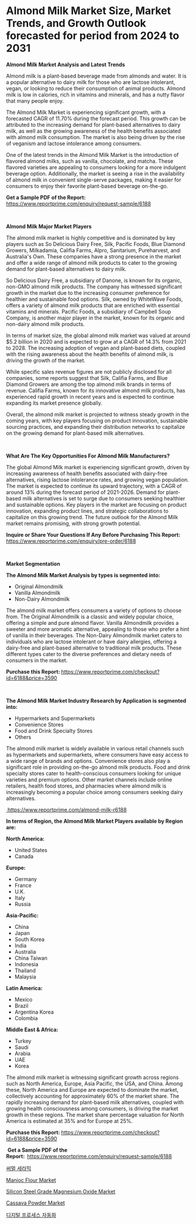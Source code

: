<p><h1>Almond Milk Market Size, Market Trends, and Growth Outlook forecasted for period from 2024 to 2031</h1></p><p><strong>Almond Milk Market Analysis and Latest Trends</strong></p>
<p><p>Almond milk is a plant-based beverage made from almonds and water. It is a popular alternative to dairy milk for those who are lactose intolerant, vegan, or looking to reduce their consumption of animal products. Almond milk is low in calories, rich in vitamins and minerals, and has a nutty flavor that many people enjoy.</p><p>The Almond Milk Market is experiencing significant growth, with a forecasted CAGR of 11.70% during the forecast period. This growth can be attributed to the increasing demand for plant-based alternatives to dairy milk, as well as the growing awareness of the health benefits associated with almond milk consumption. The market is also being driven by the rise of veganism and lactose intolerance among consumers.</p><p>One of the latest trends in the Almond Milk Market is the introduction of flavored almond milks, such as vanilla, chocolate, and matcha. These flavored varieties are appealing to consumers looking for a more indulgent beverage option. Additionally, the market is seeing a rise in the availability of almond milk in convenient single-serve packages, making it easier for consumers to enjoy their favorite plant-based beverage on-the-go.</p></p>
<p><strong>Get a Sample PDF of the Report:&nbsp;</strong> <a href="https://www.reportprime.com/enquiry/request-sample/6188">https://www.reportprime.com/enquiry/request-sample/6188</a></p>
<p>&nbsp;</p>
<p><strong>Almond Milk Major Market Players</strong></p>
<p><p>The almond milk market is highly competitive and is dominated by key players such as So Delicious Dairy Free, Silk, Pacific Foods, Blue Diamond Growers, Milkadamia, Califia Farms, Alpro, Sanitarium, Pureharvest, and Australia's Own. These companies have a strong presence in the market and offer a wide range of almond milk products to cater to the growing demand for plant-based alternatives to dairy milk.</p><p>So Delicious Dairy Free, a subsidiary of Danone, is known for its organic, non-GMO almond milk products. The company has witnessed significant growth in the market due to the increasing consumer preference for healthier and sustainable food options. Silk, owned by WhiteWave Foods, offers a variety of almond milk products that are enriched with essential vitamins and minerals. Pacific Foods, a subsidiary of Campbell Soup Company, is another major player in the market, known for its organic and non-dairy almond milk products.</p><p>In terms of market size, the global almond milk market was valued at around $5.2 billion in 2020 and is expected to grow at a CAGR of 14.3% from 2021 to 2028. The increasing adoption of vegan and plant-based diets, coupled with the rising awareness about the health benefits of almond milk, is driving the growth of the market.</p><p>While specific sales revenue figures are not publicly disclosed for all companies, some reports suggest that Silk, Califia Farms, and Blue Diamond Growers are among the top almond milk brands in terms of revenue. Califia Farms, known for its innovative almond milk products, has experienced rapid growth in recent years and is expected to continue expanding its market presence globally.</p><p>Overall, the almond milk market is projected to witness steady growth in the coming years, with key players focusing on product innovation, sustainable sourcing practices, and expanding their distribution networks to capitalize on the growing demand for plant-based milk alternatives.</p></p>
<p>&nbsp;</p>
<p><strong>What Are The Key Opportunities For Almond Milk Manufacturers?</strong></p>
<p><p>The global Almond Milk market is experiencing significant growth, driven by increasing awareness of health benefits associated with dairy-free alternatives, rising lactose intolerance rates, and growing vegan population. The market is expected to continue its upward trajectory, with a CAGR of around 13% during the forecast period of 2021-2026. Demand for plant-based milk alternatives is set to surge due to consumers seeking healthier and sustainable options. Key players in the market are focusing on product innovation, expanding product lines, and strategic collaborations to capitalize on this growing trend. The future outlook for the Almond Milk market remains promising, with strong growth potential.</p></p>
<p><strong>Inquire or Share Your Questions If Any Before Purchasing This Report:</strong> <a href="https://www.reportprime.com/enquiry/pre-order/6188">https://www.reportprime.com/enquiry/pre-order/6188</a></p>
<p>&nbsp;</p>
<p><strong>Market Segmentation</strong></p>
<p><strong>The Almond Milk Market Analysis by types is segmented into:</strong></p>
<p><ul><li>Original Almondmilk</li><li>Vanilla Almondmilk</li><li>Non-Dairy Almondmilk</li></ul></p>
<p><p>The almond milk market offers consumers a variety of options to choose from. The Original Almondmilk is a classic and widely popular choice, offering a simple and pure almond flavor. Vanilla Almondmilk provides a sweeter and more aromatic alternative, appealing to those who prefer a hint of vanilla in their beverages. The Non-Dairy Almondmilk market caters to individuals who are lactose intolerant or have dairy allergies, offering a dairy-free and plant-based alternative to traditional milk products. These different types cater to the diverse preferences and dietary needs of consumers in the market.</p></p>
<p><strong>Purchase this Report:&nbsp;</strong><a href="https://www.reportprime.com/checkout?id=6188&price=3590">https://www.reportprime.com/checkout?id=6188&price=3590</a></p>
<p>&nbsp;</p>
<p><strong>The Almond Milk Market Industry Research by Application is segmented into:</strong></p>
<p><ul><li>Hypermarkets and Supermarkets</li><li>Convenience Stores</li><li>Food and Drink Specialty Stores</li><li>Others</li></ul></p>
<p><p>The almond milk market is widely available in various retail channels such as hypermarkets and supermarkets, where consumers have easy access to a wide range of brands and options. Convenience stores also play a significant role in providing on-the-go almond milk products. Food and drink specialty stores cater to health-conscious consumers looking for unique varieties and premium options. Other market channels include online retailers, health food stores, and pharmacies where almond milk is increasingly becoming a popular choice among consumers seeking dairy alternatives.</p></p>
<p><a href="https://www.reportprime.com/almond-milk-r6188">&nbsp;https://www.reportprime.com/almond-milk-r6188</a></p>
<p><strong>In terms of Region, the Almond Milk Market Players available by Region are:</strong></p>
<p>
    <p> <strong> North America: </strong>
        <ul>
            <li>United States</li>
            <li>Canada</li>
        </ul>
        </p> 
    <p> <strong> Europe: </strong>
        <ul>
            <li>Germany</li>
            <li>France</li>
            <li>U.K.</li>
            <li>Italy</li>
            <li>Russia</li>
        </ul>
        </p> 
    <p> <strong> Asia-Pacific: </strong>
        <ul>
            <li>China</li>
            <li>Japan</li>
            <li>South Korea</li>
            <li>India</li>
            <li>Australia</li>
            <li>China Taiwan</li>
            <li>Indonesia</li>
            <li>Thailand</li>
            <li>Malaysia</li>
        </ul>
        </p> 
    <p> <strong> Latin America: </strong>
        <ul>
            <li>Mexico</li>
            <li>Brazil</li>
            <li>Argentina Korea</li>
            <li>Colombia</li>
        </ul>
        </p> 
    <p> <strong> Middle East & Africa: </strong>
        <ul>
            <li>Turkey</li>
            <li>Saudi</li>
            <li>Arabia</li>
            <li>UAE</li>
            <li>Korea</li>
        </ul>
    </p>
    </p>
<p><p>The almond milk market is witnessing significant growth across regions such as North America, Europe, Asia Pacific, the USA, and China. Among these, North America and Europe are expected to dominate the market, collectively accounting for approximately 60% of the market share. The rapidly increasing demand for plant-based milk alternatives, coupled with growing health consciousness among consumers, is driving the market growth in these regions. The market share percentage valuation for North America is estimated at 35% and for Europe at 25%.</p></p>
<p><strong>Purchase this Report: </strong><a href="https://www.reportprime.com/checkout?id=6188&price=3590">https://www.reportprime.com/checkout?id=6188&price=3590</a></p>
<p>&nbsp;<strong>Get a Sample PDF of the Report:&nbsp;&nbsp;</strong><a href="https://www.reportprime.com/enquiry/request-sample/6188">https://www.reportprime.com/enquiry/request-sample/6188</a></p>
<p><strong></strong></p>
<p><p><a href="https://medium.com/@nargishadi90/%EC%97%B4-%EC%84%B8%EB%9D%BC%EB%AF%B9-%EC%8B%9C%EC%9E%A5-%EA%B7%9C%EB%AA%A8-%EC%A0%90%EC%9C%A0%EC%9C%A8-%EA%B2%BD%EC%9F%81-%ED%92%8D%EA%B2%BD-%EB%B0%8F-%ED%8A%B8%EB%A0%8C%EB%93%9C-%EB%B6%84%EC%84%9D-%EB%B3%B4%EA%B3%A0%EC%84%9C-%EC%9C%A0%ED%98%95%EB%B3%84-%EC%9D%91%EC%9A%A9%EB%B3%84-%EC%9C%A0%ED%86%B5-%EC%B1%84%EB%84%90%EB%B3%84-%EA%B8%80%EB%A1%9C%EB%B2%8C-%EA%B8%B0%ED%9A%8C-%EB%B6%84%EC%84%9D-%EB%B0%8F-%EC%82%B0%EC%97%85-%EC%A0%84%EB%A7%9D-2024-2031-5e7e6d8590b0">써멀 세라믹</a></p><p><a href="https://github.com/SheilaBruen2023/Market-Research-Report-List-2/blob/main/manioc-flour-market.md">Manioc Flour Market</a></p><p><a href="https://issuu.com/reportprime-2/docs/silicon-steel-grade-magnesium-oxide_903f17f4090ea7">Silicon Steel Grade Magnesium Oxide Market</a></p><p><a href="https://github.com/marthawweekle/Market-Research-Report-List-2/blob/main/cassava-powder-market.md">Cassava Powder Market</a></p><p><a href="https://medium.com/@jordymiller25/%EB%94%94%EC%A7%80%ED%84%B8-%ED%94%84%EB%A1%9C%EC%84%B8%EC%8A%A4-%EC%9E%90%EB%8F%99%ED%99%94-%EC%82%B0%EC%97%85-%EB%B6%84%EC%84%9D-%EB%B3%B4%EA%B3%A0%EC%84%9C-%EC%A0%81%EC%9A%A9-%EB%B6%84%EC%95%BC-%EC%A7%80%EC%97%AD-%EA%B2%BD%EC%9F%81-%EC%A0%84%EB%9E%B5%EC%9D%98-%EC%8B%9C%EC%9E%A5-%EA%B7%9C%EB%AA%A8-%EC%A0%90%EC%9C%A0%EC%9C%A8-%ED%8A%B8%EB%A0%8C%EB%93%9C-2024-2031-35f1933bd1c6">디지털 프로세스 자동화</a></p></p>